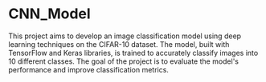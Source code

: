 # CNN_Model
This project aims to develop an image classification model using deep learning techniques on the CIFAR-10 dataset. The model, built with TensorFlow and Keras libraries, is trained to accurately classify images into 10 different classes. The goal of the project is to evaluate the model's performance and improve classification metrics.
